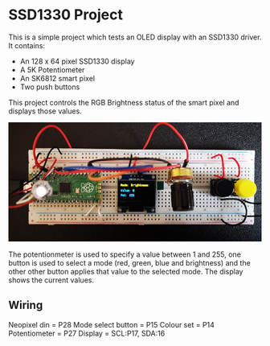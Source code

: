# SSD1330 Project

This is a simple project which tests an OLED display with an SSD1330 driver. It contains:

 * An 128 x 64 pixel SSD1330 display
 * A 5K Potentiometer 
 * An SK6812 smart pixel
 * Two push buttons
 
 This project controls the RGB Brightness status of the smart pixel and displays those values.
 
 ![TPhotosetup](IMG_20221022_130356.jpg)
 
 The potentionmeter is used to specify a value between 1 and 255, one button is used to select a mode (red, green, blue and brightness) and the other other button applies that value to the selected mode. The display shows the current values.
 
 ## Wiring
 
 Neopixel din = P28
 Mode select button = P15
 Colour set = P14
 Potentiometer = P27
 Display = SCL:P17, SDA:16
 